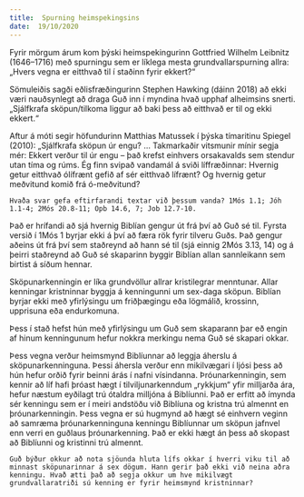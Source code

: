 ```yaml
---
title:  Spurning heimspekingsins
date:  19/10/2020
---
```


Fyrir mörgum árum kom þýski heimspekingurinn Gottfried Wilhelm Leibnitz (1646–1716) með spurningu sem er líklega mesta grundvallarspurning allra: „Hvers vegna er eitthvað til í staðinn fyrir ekkert?“

Sömuleiðis sagði eðlisfræðingurinn Stephen Hawking (dáinn 2018) að ekki væri nauðsynlegt að draga Guð inn í myndina hvað upphaf alheimsins snerti. „Sjálfkrafa sköpun/tilkoma liggur að baki þess að eitthvað er til og ekki ekkert.“

Aftur á móti segir höfundurinn Matthias Matussek í þýska tímaritinu Spiegel (2010): „Sjálfkrafa sköpun úr engu? … Takmarkaðir vitsmunir mínir segja mér: Ekkert verður til úr engu – það krefst einhvers orsakavalds sem stendur utan tíma og rúms. Ég finn svipað vandamál á sviði líffræðinnar: Hvernig getur eitthvað ólífrænt gefið af sér eitthvað lífrænt? Og hvernig getur meðvitund komið frá ó-meðvitund?

`Hvaða svar gefa eftirfarandi textar við þessum vanda? 1Mós 1.1; Jóh 1.1-4; 2Mós 20.8-11; Opb 14.6, 7; Job 12.7-10.`

Það er hrífandi að sjá hvernig Biblían gengur út frá því að Guð sé til. Fyrsta versið í 1Mós 1 byrjar ekki á því að færa rök fyrir tilveru Guðs. Það gengur aðeins út frá því sem staðreynd að hann sé til (sjá einnig 2Mós 3.13, 14) og á þeirri staðreynd að Guð sé skaparinn byggir Biblían allan sannleikann sem birtist á síðum hennar.

Sköpunarkenningin er líka grundvöllur allrar kristilegrar menntunar. Allar kenningar kristninnar byggja á kenningunni um sex-daga sköpun. Biblían byrjar ekki með yfirlýsingu um friðþægingu eða lögmálið, krossinn, upprisuna eða endurkomuna.

Þess í stað hefst hún með yfirlýsingu um Guð sem skaparann þar eð engin af hinum kenningunum hefur nokkra merkingu nema Guð sé skapari okkar.

Þess vegna verður heimsmynd Biblíunnar að leggja áherslu á sköpunarkenninguna. Þessi áhersla verður enn mikilvægari í ljósi þess að hún hefur orðið fyrir beinni árás í nafni vísindanna. Þróunarkenningin, sem kennir að líf hafi þróast hægt í tilviljunarkenndum „rykkjum“ yfir milljarða ára, hefur næstum eyðilagt trú ótaldra milljóna á Biblíunni. Það er erfitt að ímynda sér kenningu sem er í meiri andstöðu við Biblíuna og kristna trú almennt en þróunarkenningin. Þess vegna er sú hugmynd að hægt sé einhvern veginn að samræma þróunarkenninguna kenningu Biblíunnar um sköpun jafnvel enn verri en guðlaus þróunarkenning. Það er ekki hægt án þess að skopast að Biblíunni og kristinni trú almennt.

`Guð býður okkur að nota sjöunda hluta lífs okkar í hverri viku til að minnast sköpunarinnar á sex dögum. Hann gerir það ekki við neina aðra kenningu. Hvað ætti það að segja okkur um hve mikilvægt grundvallaratriði sú kenning er fyrir heimsmynd kristninnar?`